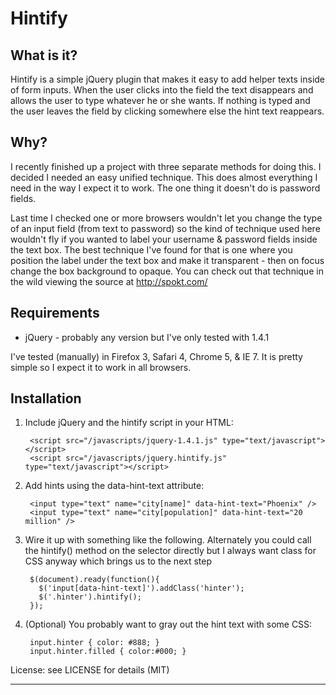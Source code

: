 Hintify
===

What is it?
---
Hintify is a simple jQuery plugin that makes it easy to add helper texts inside of form inputs.  When the user clicks into the field the text disappears and allows the user to type whatever he or she wants.  If nothing is typed and the user leaves the field by clicking somewhere else the hint text reappears.

Why?
---
I recently finished up a project with three separate methods for doing this.  I decided I needed an easy unified technique.  This does almost everything I need in the way I expect it to work. The one thing it doesn't do is password fields. 

Last time I checked one or more browsers wouldn't let you change the type of an input field (from text to password) so the kind of technique used here wouldn't fly if you wanted to label your username & password fields inside the text box.  The best technique I've found for that is one where you position the label under the text box and make it transparent - then on focus change the box background to opaque. You can check out that technique in the wild viewing the source at http://spokt.com/

Requirements
---
  * jQuery - probably any version but I've only tested with 1.4.1

I've tested (manually) in Firefox 3, Safari 4, Chrome 5, & IE 7.  It is pretty simple so I expect it to work in all browsers.
  
Installation
---

1. Include jQuery and the hintify script in your HTML:

        <script src="/javascripts/jquery-1.4.1.js" type="text/javascript"></script>
        <script src="/javascripts/jquery.hintify.js" type="text/javascript"></script>

2. Add hints using the data-hint-text attribute:

        <input type="text" name="city[name]" data-hint-text="Phoenix" />
        <input type="text" name="city[population]" data-hint-text="20 million" />

3. Wire it up with something like the following. Alternately you could call the hintify() method on the selector directly but I always want class for CSS anyway which brings us to the next step

        $(document).ready(function(){
          $('input[data-hint-text]').addClass('hinter');
          $('.hinter').hintify();
        });

4. (Optional) You probably want to gray out the hint text with some CSS:

        input.hinter { color: #888; }
        input.hinter.filled { color:#000; }

License: see LICENSE for details (MIT)

___
